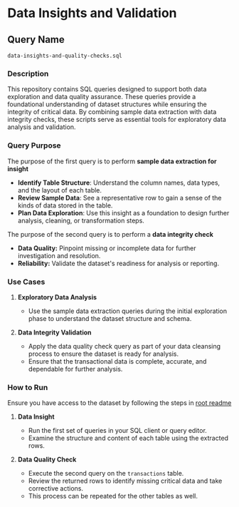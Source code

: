 # Data Insights and Validation

## Query Name
`data-insights-and-quality-checks.sql`

### Description
This repository contains SQL queries designed to support both data exploration and data quality assurance. These queries provide a foundational understanding of dataset structures while ensuring the integrity of critical data. By combining sample data extraction with data integrity checks, these scripts serve as essential tools for exploratory data analysis and validation.

### Query Purpose
The purpose of the first query is to perform **sample data extraction for insight** 
- **Identify Table Structure**: Understand the column names, data types, and the layout of each table.  
- **Review Sample Data**: See a representative row to gain a sense of the kinds of data stored in the table.  
- **Plan Data Exploration**: Use this insight as a foundation to design further analysis, cleaning, or transformation steps.  

The purpose of the second query is to perform a **data integrity check** 
- **Data Quality:** Pinpoint missing or incomplete data for further investigation and resolution.  
- **Reliability:** Validate the dataset's readiness for  analysis or reporting.    

### Use Cases  

1. **Exploratory Data Analysis**  
   - Use the sample data extraction queries during the initial exploration phase to understand the dataset structure and schema.  

2. **Data Integrity Validation**  
   - Apply the data quality check query as part of your data cleansing process to ensure the dataset is ready for analysis.  
   - Ensure that the transactional data is complete, accurate, and dependable for further analysis.


### How to Run
Ensure you have access to the dataset by following the steps in  [root readme](https://github.com/Rapphhy/SQL-Projects/blob/main/README.md) 

1. **Data Insight**  
   - Run the first set of queries in your SQL client or query editor.  
   - Examine the structure and content of each table using the extracted rows.  

2. **Data Quality Check**  
   - Execute the second query on the `transactions` table.  
   - Review the returned rows to identify missing critical data and take corrective actions.
   - This process can be repeated for the other tables as well.  




